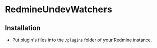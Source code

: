 # RedmineUndevWatchers

## Installation

* Put plugin's files into the `/plugins` folder of your Redmine instance.